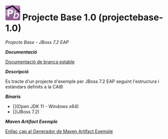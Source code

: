 # ![Logo](https://github.com/GovernIB/maven/raw/binaris/projectebase/icon.png) Projecte Base 1.0 (projectebase-1.0)
*Projecte Base - JBoss 7.2 EAP*



***Documentació***

[Documentació de branca estable](./doc)


***Descripció***

Es tracte d'un projecte d'exemple per JBoss 7.2 EAP seguint l'estructura i estàndars definits a la CAIB


***Binaris***
- [](Open JDK 11 - Windows x64)
- [](JBoss 7.2)


***Maven Artifact Exemple***

[Enllaç cap al Generador de Maven Artifact Exemple](./maven-archetype-genapp)
